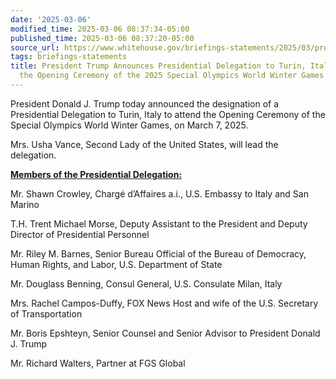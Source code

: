 ```yaml
---
date: '2025-03-06'
modified_time: 2025-03-06 08:37:34-05:00
published_time: 2025-03-06 08:37:20-05:00
source_url: https://www.whitehouse.gov/briefings-statements/2025/03/president-trump-announces-presidential-delegation-to-turin-italy-to-attend-the-opening-ceremony-of-the-2025-special-olympics-world-winter-games/
tags: briefings-statements
title: President Trump Announces Presidential Delegation to Turin, Italy to attend
  the Opening Ceremony of the 2025 Special Olympics World Winter Games
---
```

 
President Donald J. Trump today announced the designation of a
Presidential Delegation to Turin, Italy to attend the Opening Ceremony
of the Special Olympics World Winter Games, on March 7, 2025.  
  
Mrs. Usha Vance, Second Lady of the United States, will lead the
delegation.  
  
**<u>Members of the Presidential Delegation:</u>**  
  
Mr. Shawn Crowley, Chargé d’Affaires a.i., U.S. Embassy to Italy and San
Marino  
  
T.H. Trent Michael Morse, Deputy Assistant to the President and Deputy
Director of Presidential Personnel   
  
Mr. Riley M. Barnes, Senior Bureau Official of the Bureau of Democracy,
Human Rights, and Labor, U.S. Department of State   
  
Mr. Douglass Benning, Consul General, U.S. Consulate Milan, Italy   
  
Mrs. Rachel Campos-Duffy, FOX News Host and wife of the U.S. Secretary
of Transportation  
  
Mr. Boris Epshteyn, Senior Counsel and Senior Advisor to President
Donald J. Trump  
  
Mr. Richard Walters, Partner at FGS Global  
  

